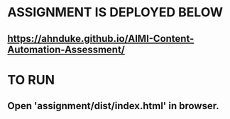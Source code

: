 # ASSIGNMENT IS DEPLOYED BELOW
## https://ahnduke.github.io/AIMI-Content-Automation-Assessment/


# TO RUN 
## Open 'assignment/dist/index.html' in browser.



